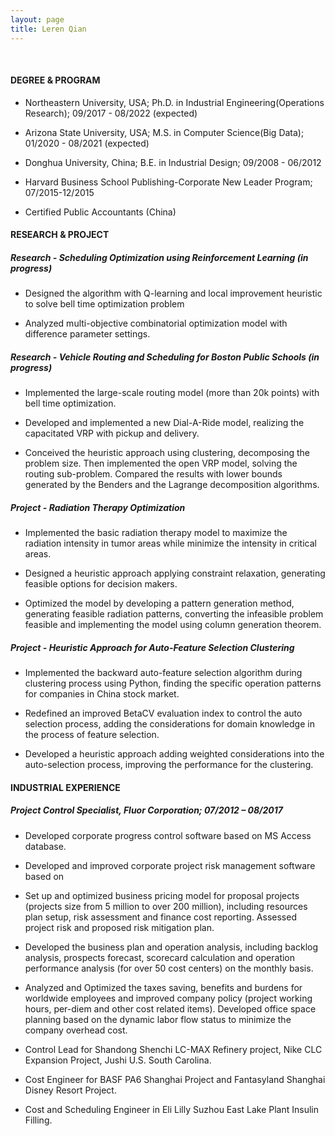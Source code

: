 ```yaml
---
layout: page
title: Leren Qian
---
```


 

#### DEGREE & PROGRAM

-   Northeastern University, USA; Ph.D. in Industrial Engineering(Operations
    Research); 09/2017 - 08/2022 (expected)

-   Arizona State University, USA; M.S. in Computer Science(Big Data); 01/2020 -
    08/2021 (expected)

-   Donghua University, China; B.E. in Industrial Design; 09/2008 - 06/2012

-   Harvard Business School Publishing-Corporate New Leader Program;
    07/2015-12/2015

-   Certified Public Accountants (China)

#### RESEARCH & PROJECT

##### Research - Scheduling Optimization using Reinforcement Learning (in progress)

-   Designed the algorithm with Q-learning and local improvement heuristic to
    solve bell time optimization problem

-   Analyzed multi-objective combinatorial optimization model with difference
    parameter settings.

##### Research - Vehicle Routing and Scheduling for Boston Public Schools (in progress)

-   Implemented the large-scale routing model (more than 20k points) with bell
    time optimization.

-   Developed and implemented a new Dial-A-Ride model, realizing the capacitated
    VRP with pickup and delivery.

-   Conceived the heuristic approach using clustering, decomposing the problem
    size. Then implemented the open VRP model, solving the routing sub-problem.
    Compared the results with lower bounds generated by the Benders and the
    Lagrange decomposition algorithms.

##### Project - Radiation Therapy Optimization

-   Implemented the basic radiation therapy model to maximize the radiation
    intensity in tumor areas while minimize the intensity in critical areas.

-   Designed a heuristic approach applying constraint relaxation, generating
    feasible options for decision makers.

-   Optimized the model by developing a pattern generation method, generating
    feasible radiation patterns, converting the infeasible problem feasible and
    implementing the model using column generation theorem.

##### Project - Heuristic Approach for Auto-Feature Selection Clustering

-   Implemented the backward auto-feature selection algorithm during clustering
    process using Python, finding the specific operation patterns for companies
    in China stock market.

-   Redefined an improved BetaCV evaluation index to control the auto selection
    process, adding the considerations for domain knowledge in the process of
    feature selection.

-   Developed a heuristic approach adding weighted considerations into the
    auto-selection process, improving the performance for the clustering.

#### INDUSTRIAL EXPERIENCE

##### Project Control Specialist, Fluor Corporation; 07/2012 – 08/2017

-   Developed corporate progress control software based on MS Access database.

-   Developed and improved corporate project risk management software based on

-   Set up and optimized business pricing model for proposal projects (projects
    size from 5 million to over 200 million), including resources plan setup,
    risk assessment and finance cost reporting. Assessed project risk and
    proposed risk mitigation plan.

-   Developed the business plan and operation analysis, including backlog
    analysis, prospects forecast, scorecard calculation and operation
    performance analysis (for over 50 cost centers) on the monthly basis.

-   Analyzed and Optimized the taxes saving, benefits and burdens for worldwide
    employees and improved company policy (project working hours, per-diem and
    other cost related items). Developed office space planning based on the
    dynamic labor flow status to minimize the company overhead cost.

-   Control Lead for Shandong Shenchi LC-MAX Refinery project, Nike CLC
    Expansion Project, Jushi U.S. South Carolina.

-   Cost Engineer for BASF PA6 Shanghai Project and Fantasyland Shanghai Disney
    Resort Project.

-   Cost and Scheduling Engineer in Eli Lilly Suzhou East Lake Plant Insulin
    Filling.
